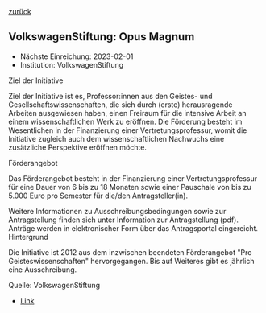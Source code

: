 [zurück](/funding/)

## VolkswagenStiftung: Opus Magnum

* Nächste Einreichung: 2023-02-01
* Institution: VolkswagenStiftung

Ziel der Initiative

Ziel der Initiative ist es, Professor:innen aus den Geistes- und Gesellschaftswissenschaften, die sich durch (erste) herausragende Arbeiten ausgewiesen haben, einen Freiraum für die intensive Arbeit an einem wissenschaftlichen Werk zu eröffnen. Die Förderung besteht im Wesentlichen in der Finanzierung einer Vertretungsprofessur, womit die Initiative zugleich auch dem wissenschaftlichen Nachwuchs eine zusätzliche Perspektive eröffnen möchte.

Förderangebot

Das Förderangebot besteht in der Finanzierung einer Vertretungsprofessur für eine Dauer von 6 bis zu 18 Monaten sowie einer Pauschale von bis zu 5.000 Euro pro Semester für die/den Antragsteller(in).

Weitere Informationen zu Ausschreibungsbedingungen sowie zur Antragstellung finden sich unter Information zur Antragstellung (pdf). Anträge werden in elektronischer Form über das Antragsportal eingereicht.
Hintergrund

Die Initiative ist 2012 aus dem inzwischen beendeten Förderangebot "Pro Geisteswissenschaften" hervorgegangen. Bis auf Weiteres gibt es jährlich eine Ausschreibung.

Quelle: VolkswagenStiftung

* [Link](https://www.volkswagenstiftung.de/unsere-foerderung/unser-foerderangebot-im-ueberblick/opus-magnum)